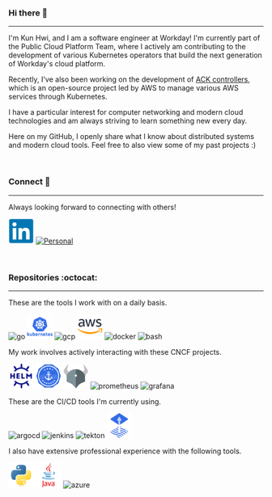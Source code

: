 ### Hi there 👋
-----

I'm Kun Hwi, and I am a software engineer at Workday! I'm currently part of the Public Cloud Platform Team, where I actively am contributing to the development of various Kubernetes operators that build the next generation of Workday's cloud platform.

Recently, I've also been working on the development of [ACK controllers](https://github.com/aws-controllers-k8s), which is an open-source project led by AWS to manage various AWS services through Kubernetes.

I have a particular interest for computer networking and modern cloud technologies and am always striving to learn something new every day.

Here on my GitHub, I openly share what I know about distributed systems and modern cloud tools. Feel free to also view some of my past projects :)

<br />

### Connect 🔌
-----

Always looking forward to connecting with others! 

<p align="left">
<a href="https://www.linkedin.com/in/kunhwiko">
<img src="https://raw.githubusercontent.com/devicons/devicon/master/icons/linkedin/linkedin-original.svg" alt="LinkedIn" width="50" height="50"></a>
<a href="https://www.kunhwiko.com">
<img src="https://cdn-icons-png.flaticon.com/512/4116/4116406.png" alt="Personal" width="50" height="50">
</a></p>

<br />

### Repositories :octocat:
-----
These are the tools I work with on a daily basis.

<p align="left">
<img src="https://cdn.jsdelivr.net/gh/devicons/devicon/icons/go/go-original-wordmark.svg" alt="go" width="50" height="50"/>
<img src="https://raw.githubusercontent.com/devicons/devicon/master/icons/kubernetes/kubernetes-plain-wordmark.svg" alt="kubernetes" width="50" height="50"/>
<img src="https://cdn.jsdelivr.net/gh/devicons/devicon/icons/googlecloud/googlecloud-original-wordmark.svg" alt="gcp" width="50" height="50"/>
<img src="https://raw.githubusercontent.com/devicons/devicon/master/icons/amazonwebservices/amazonwebservices-original-wordmark.svg" alt="aws" "width="50" height="50"/>
<img src="https://cdn.jsdelivr.net/gh/devicons/devicon/icons/docker/docker-original-wordmark.svg" alt="docker" width="50" height="50"/>                                                                                                                                  
<img src="https://cdn.jsdelivr.net/gh/devicons/devicon/icons/bash/bash-original.svg" alt="bash" width="50" height="50"/>
</p>

My work involves actively interacting with these CNCF projects.

<p align="left">
<img src="https://github.com/cncf/artwork/blob/main/projects/helm/icon/color/helm-icon-color.svg" alt="helm" width="50" height="50"/>
<img src="https://github.com/cncf/artwork/blob/main/projects/cert-manager/icon/color/cert-manager-icon-color.svg" alt="cert-manager" width="50" height="50"/>
<img src="https://github.com/cncf/artwork/blob/main/projects/opa/icon/color/opa-icon-color.svg" alt="opa" width="50" height="50"/>
<img src="https://cdn.jsdelivr.net/gh/devicons/devicon/icons/prometheus/prometheus-original-wordmark.svg" alt="prometheus" width="50" height="50"/>
<img src="https://cdn.jsdelivr.net/gh/devicons/devicon/icons/grafana/grafana-original-wordmark.svg" alt="grafana" width="50" height="50"/> 
</p> 

These are the CI/CD tools I'm currently using.

<p align="left">
<img src="https://cdn.jsdelivr.net/gh/devicons/devicon@latest/icons/argocd/argocd-original-wordmark.svg" alt="argocd" width="50" height="50" />      
<img src="https://cdn.jsdelivr.net/gh/devicons/devicon/icons/jenkins/jenkins-original.svg" alt="jenkins" width="50" height="50"/>
<img src="https://avatars.githubusercontent.com/u/47602533?s=280&v=4" alt="tekton" width="50" height="50"/>  
<img src="https://github.com/cncf/artwork/blob/main/projects/flux/icon/color/flux-icon-color.svg" alt="flux" width="50" height="50"/> 
</p>                                                                                                                      

I also have extensive professional experience with the following tools.

<p align="left">
<img src="https://raw.githubusercontent.com/devicons/devicon/master/icons/python/python-original.svg" alt="python" "width="50" height="50"/>
<img src="https://raw.githubusercontent.com/devicons/devicon/master/icons/java/java-original-wordmark.svg" alt="java" width="50" height="50"/>         
<img src="https://cdn.jsdelivr.net/gh/devicons/devicon/icons/azure/azure-original-wordmark.svg" alt="azure" "width="50" height="50"/>
</p>
